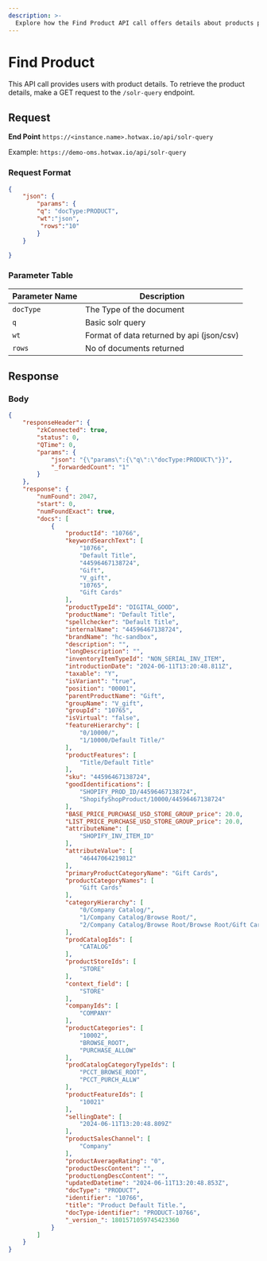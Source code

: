 ```yaml
---
description: >-
  Explore how the Find Product API call offers details about products present in the system.
---
```


# Find Product

This API call provides users with product details. To retrieve the product details, make a GET request to the `/solr-query` endpoint.

## Request
**End Point** `https://<instance.name>.hotwax.io/api/solr-query`

Example: `https://demo-oms.hotwax.io/api/solr-query`

### Request Format

```json
{
    "json": {
        "params": {    
        "q": "docType:PRODUCT",
        "wt":"json",
         "rows":"10"
        }
    }

}
```

### Parameter Table


| Parameter Name            | Description                          |
| ------------------------- | ------------------------------------ |
| `docType`                 | The Type of the document             |
| `q`                 |  Basic solr query|
| `wt`                 | Format of data returned by api (json/csv)|
| `rows`                 | No of documents returned |



## Response

### Body

```json
{
    "responseHeader": {
        "zkConnected": true,
        "status": 0,
        "QTime": 0,
        "params": {
            "json": "{\"params\":{\"q\":\"docType:PRODUCT\"}}",
            "_forwardedCount": "1"
        }
    },
    "response": {
        "numFound": 2047,
        "start": 0,
        "numFoundExact": true,
        "docs": [
            {
                "productId": "10766",
                "keywordSearchText": [
                    "10766",
                    "Default Title",
                    "44596467138724",
                    "Gift",
                    "V_gift",
                    "10765",
                    "Gift Cards"
                ],
                "productTypeId": "DIGITAL_GOOD",
                "productName": "Default Title",
                "spellchecker": "Default Title",
                "internalName": "44596467138724",
                "brandName": "hc-sandbox",
                "description": "",
                "longDescription": "",
                "inventoryItemTypeId": "NON_SERIAL_INV_ITEM",
                "introductionDate": "2024-06-11T13:20:48.811Z",
                "taxable": "Y",
                "isVariant": "true",
                "position": "00001",
                "parentProductName": "Gift",
                "groupName": "V_gift",
                "groupId": "10765",
                "isVirtual": "false",
                "featureHierarchy": [
                    "0/10000/",
                    "1/10000/Default Title/"
                ],
                "productFeatures": [
                    "Title/Default Title"
                ],
                "sku": "44596467138724",
                "goodIdentifications": [
                    "SHOPIFY_PROD_ID/44596467138724",
                    "ShopifyShopProduct/10000/44596467138724"
                ],
                "BASE_PRICE_PURCHASE_USD_STORE_GROUP_price": 20.0,
                "LIST_PRICE_PURCHASE_USD_STORE_GROUP_price": 20.0,
                "attributeName": [
                    "SHOPIFY_INV_ITEM_ID"
                ],
                "attributeValue": [
                    "46447064219812"
                ],
                "primaryProductCategoryName": "Gift Cards",
                "productCategoryNames": [
                    "Gift Cards"
                ],
                "categoryHierarchy": [
                    "0/Company Catalog/",
                    "1/Company Catalog/Browse Root/",
                    "2/Company Catalog/Browse Root/Browse Root/Gift Cards/"
                ],
                "prodCatalogIds": [
                    "CATALOG"
                ],
                "productStoreIds": [
                    "STORE"
                ],
                "context_field": [
                    "STORE"
                ],
                "companyIds": [
                    "COMPANY"
                ],
                "productCategories": [
                    "10002",
                    "BROWSE_ROOT",
                    "PURCHASE_ALLOW"
                ],
                "prodCatalogCategoryTypeIds": [
                    "PCCT_BROWSE_ROOT",
                    "PCCT_PURCH_ALLW"
                ],
                "productFeatureIds": [
                    "10021"
                ],
                "sellingDate": [
                    "2024-06-11T13:20:48.809Z"
                ],
                "productSalesChannel": [
                    "Company"
                ],
                "productAverageRating": "0",
                "productDescContent": "",
                "productLongDescContent": "",
                "updatedDatetime": "2024-06-11T13:20:48.853Z",
                "docType": "PRODUCT",
                "identifier": "10766",
                "title": "Product Default Title.",
                "docType-identifier": "PRODUCT-10766",
                "_version_": 1801571059745423360
            }
        ]
    }
}
```

